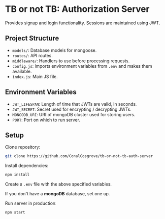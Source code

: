 # TB or not TB: Authorization Server

Provides signup and login functionality. Sessions are maintained using JWT.

## Project Structure

- `models/`: Database models for mongoose.
- `routes/`: API routes.
- `middleware/`: Handlers to use before processing requests.
- `config.js`: Imports environment variables from `.env` and makes them available.
- `index.js`: Main JS file.

## Environment Variables

- `JWT_LIFESPAN`: Length of time that JWTs are valid, in seconds.
- `JWT_SECRET`: Secret used for encrypting / decrypting JWTs.
- `MONGODB_URI`: URI of mongoDB cluster used for storing users.
- `PORT`: Port on which to run server.

## Setup

Clone repository:
``` bash
git clone https://github.com/ConalCosgrove/tb-or-not-tb-auth-server
```

Install dependencies:
``` bash
npm install
```

Create a `.env` file with the above specified variables.

If you don't have a **mongoDB** database, set one up.

Run server in production:
``` bash
npm start
```
